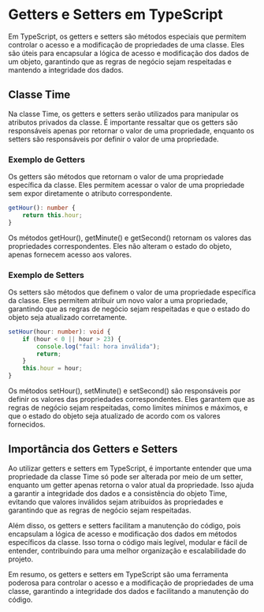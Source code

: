 # Getters e Setters em TypeScript

Em TypeScript, os getters e setters são métodos especiais que permitem controlar o acesso e a modificação de propriedades de uma classe. Eles são úteis para encapsular a lógica de acesso e modificação dos dados de um objeto, garantindo que as regras de negócio sejam respeitadas e mantendo a integridade dos dados.

## Classe Time

Na classe Time, os getters e setters serão utilizados para manipular os atributos privados da classe. É importante ressaltar que os getters são responsáveis apenas por retornar o valor de uma propriedade, enquanto os setters são responsáveis por definir o valor de uma propriedade.

### Exemplo de Getters

Os getters são métodos que retornam o valor de uma propriedade específica da classe. Eles permitem acessar o valor de uma propriedade sem expor diretamente o atributo correspondente.

```typescript
getHour(): number {
    return this.hour;
}
```

Os métodos getHour(), getMinute() e getSecond() retornam os valores das propriedades correspondentes. Eles não alteram o estado do objeto, apenas fornecem acesso aos valores.

### Exemplo de Setters

Os setters são métodos que definem o valor de uma propriedade específica da classe. Eles permitem atribuir um novo valor a uma propriedade, garantindo que as regras de negócio sejam respeitadas e que o estado do objeto seja atualizado corretamente.

```typescript
setHour(hour: number): void {
    if (hour < 0 || hour > 23) {
        console.log("fail: hora inválida");
        return;
    }
    this.hour = hour;
}
```

Os métodos setHour(), setMinute() e setSecond() são responsáveis por definir os valores das propriedades correspondentes. Eles garantem que as regras de negócio sejam respeitadas, como limites mínimos e máximos, e que o estado do objeto seja atualizado de acordo com os valores fornecidos.

## Importância dos Getters e Setters

Ao utilizar getters e setters em TypeScript, é importante entender que uma propriedade da classe Time só pode ser alterada por meio de um setter, enquanto um getter apenas retorna o valor atual da propriedade. Isso ajuda a garantir a integridade dos dados e a consistência do objeto Time, evitando que valores inválidos sejam atribuídos às propriedades e garantindo que as regras de negócio sejam respeitadas.

Além disso, os getters e setters facilitam a manutenção do código, pois encapsulam a lógica de acesso e modificação dos dados em métodos específicos da classe. Isso torna o código mais legível, modular e fácil de entender, contribuindo para uma melhor organização e escalabilidade do projeto.

Em resumo, os getters e setters em TypeScript são uma ferramenta poderosa para controlar o acesso e a modificação de propriedades de uma classe, garantindo a integridade dos dados e facilitando a manutenção do código.